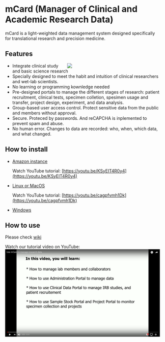 # mCard (Manager of Clinical and Academic Research Data)

mCard is a light-weighted data management system designed specifically for translational research and precision medicine.

## Features

<img align="right" src="https://github.com/windMe99/images/blob/master/mCard_figure.png" width=60%>

* Integrate clinical study and basic science research
* Specially designed to meet the habit and intuition of clinical researchers and wet-lab scientists.
* No learning or programming kownledge needed
* Pre-designed portals to manage the different stages of research: patient recruitment, clinical tests, specimen colletion, spesimen usage and transfer, project design, experiment, and data analysis.   
* Group-based user access control. Protect sensitive data from the public and members without approval.
* Secure. Proteced by passwords. And reCAPCHA is inplemented to prevent spam and abuse.
* No human error. Changes to data are recorded: who, when, which data, and what changed.

## How to install
* [Amazon instance](https://github.com/KunYang99/mCard/wiki/Install-on-Amazon-instance)

  Watch YouTube tutorial: [https://youtu.be/KSyEIT4R0y4](https://youtu.be/KSyEIT4R0y4)
* [Linux or MacOS](https://github.com/KunYang99/mCard/wiki/Install-on-Linux-or-Mac)

  Watch YouTube tutorial: [https://youtu.be/cagpfvmh1Dk](https://youtu.be/cagpfvmh1Dk)
* [Windows](https://github.com/KunYang99/mCard/wiki/Install-on-Windows)

## How to use
Please check [wiki](https://github.com/KunYang99/mCard/wiki)

Watch our tutorial video on YouTube:
[![How to use mCard to manage your research](https://github.com/KunYang99/images/blob/master/youtube_usage.png)](https://youtu.be/J-a_ak-LElU)
